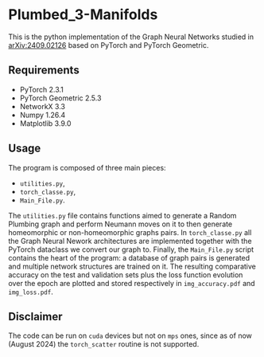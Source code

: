 # Plumbed_3-Manifolds
This is the python implementation of the Graph Neural Networks studied in [arXiv:2409.02126](https://arxiv.org/abs/2409.02126) based on PyTorch and PyTorch Geometric.

## Requirements
- PyTorch 2.3.1
- PyTorch Geometric 2.5.3
- NetworkX 3.3
- Numpy 1.26.4
- Matplotlib 3.9.0
## Usage
The program is composed of three main pieces:
- `utilities.py`,
- `torch_classe.py`,
- `Main_File.py`.
  
The `utilities.py` file contains functions aimed to generate a Random Plumbing graph and perform Neumann moves on it to then generate homeomorphic or non-homeomorphic graphs pairs.
In `torch_classe.py` all the Graph Neural Nework architectures are implemented together with the PyTorch dataclass we convert our graph to.
Finally, the `Main_File.py` script contains the heart of the program: a database of graph pairs is generated and multiple network structures are trained on it. The resulting comparative accuracy on the test and validation sets plus the loss function evolution over the epoch are plotted and stored respectively in `img_accuracy.pdf` and `img_loss.pdf`.

## Disclaimer
The code can be run on `cuda` devices but not on `mps` ones, since as of now (August 2024) the `torch_scatter` routine is not supported.
